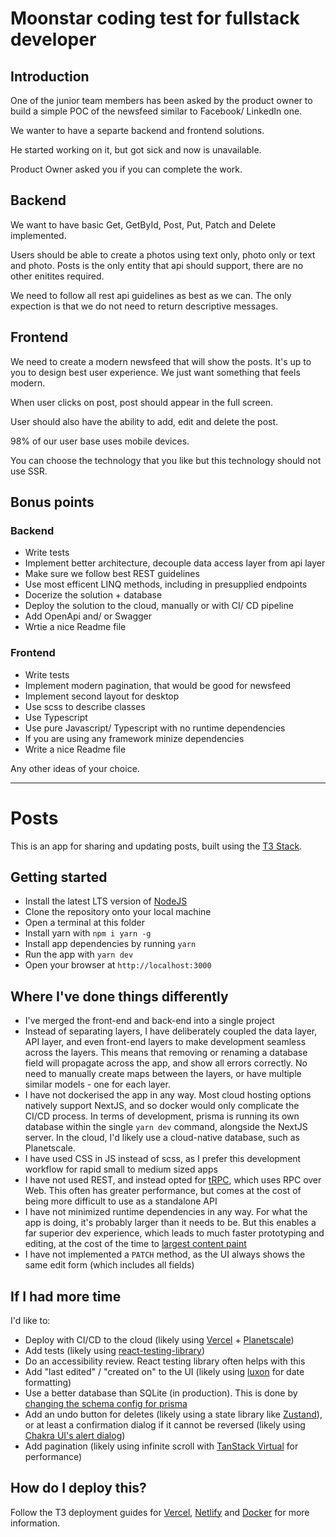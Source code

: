 # Moonstar coding test for fullstack developer

## Introduction

One of the junior team members has been asked by the product owner to build a simple POC of the newsfeed similar to Facebook/ LinkedIn one.

We wanter to have a separte backend and frontend solutions.

He started working on it, but got sick and now is unavailable.

Product Owner asked you if you can complete the work.

## Backend

We want to have basic Get, GetById, Post, Put, Patch and Delete implemented.

Users should be able to create a photos using text only, photo only or text and photo. Posts is the only entity that api should support, there are no other enitites required.

We need to follow all rest api guidelines as best as we can. The only expection is that we do not need to return descriptive messages.

## Frontend

We need to create a modern newsfeed that will show the posts. It's up to you to design best user experience. We just want something that feels modern.

When user clicks on post, post should appear in the full screen.

User should also have the ability to add, edit and delete the post.

98% of our user base uses mobile devices.

You can choose the technology that you like but this technology should not use SSR.

## Bonus points

### Backend

- Write tests
- Implement better architecture, decouple data access layer from api layer
- Make sure we follow best REST guidelines
- Use most efficent LINQ methods, including in presupplied endpoints
- Docerize the solution + database
- Deploy the solution to the cloud, manually or with CI/ CD pipeline
- Add OpenApi and/ or Swagger
- Wrtie a nice Readme file

### Frontend

- Write tests
- Implement modern pagination, that would be good for newsfeed
- Implement second layout for desktop
- Use scss to describe classes
- Use Typescript
- Use pure Javascript/ Typescript with no runtime dependencies
- If you are using any framework minize dependencies
- Write a nice Readme file

Any other ideas of your choice.

---

# Posts

This is an app for sharing and updating posts, built using the [T3 Stack](https://create.t3.gg/).

## Getting started

- Install the latest LTS version of [NodeJS](https://nodejs.org/en/)
- Clone the repository onto your local machine
- Open a terminal at this folder
- Install yarn with `npm i yarn -g`
- Install app dependencies by running `yarn`
- Run the app with `yarn dev`
- Open your browser at `http://localhost:3000`

## Where I've done things differently

- I've merged the front-end and back-end into a single project
- Instead of separating layers, I have deliberately coupled the data layer, API layer, and even front-end layers to make development seamless across the layers. This means that removing or renaming a database field will propagate across the app, and show all errors correctly. No need to manually create maps between the layers, or have multiple similar models - one for each layer.
- I have not dockerised the app in any way. Most cloud hosting options natively support NextJS, and so docker would only complicate the CI/CD process. In terms of development, prisma is running its own database within the single `yarn dev` command, alongside the NextJS server. In the cloud, I'd likely use a cloud-native database, such as Planetscale.
- I have used CSS in JS instead of scss, as I prefer this development workflow for rapid small to medium sized apps
- I have not used REST, and instead opted for [tRPC](https://trpc.io/), which uses RPC over Web. This often has greater performance, but comes at the cost of being more difficult to use as a standalone API
- I have not minimized runtime dependencies in any way. For what the app is doing, it's probably larger than it needs to be. But this enables a far superior dev experience, which leads to much faster prototyping and editing, at the cost of the time to [largest content paint](https://web.dev/lcp/)
- I have not implemented a `PATCH` method, as the UI always shows the same edit form (which includes all fields)

## If I had more time

I'd like to:

- Deploy with CI/CD to the cloud (likely using [Vercel](https://vercel.com/) + [Planetscale](https://planetscale.com/))
- Add tests (likely using [react-testing-library](https://testing-library.com))
- Do an accessibility review. React testing library often helps with this
- Add "last edited" / "created on" to the UI (likely using [luxon](https://moment.github.io/luxon/) for date formatting)
- Use a better database than SQLite (in production). This is done by [changing the schema config for prisma](https://www.prisma.io/docs/concepts/database-connectors/postgresql)
- Add an undo button for deletes (likely using a state library like [Zustand](https://zustand-demo.pmnd.rs/)), or at least a confirmation dialog if it cannot be reversed (likely using [Chakra UI's alert dialog](https://chakra-ui.com/docs/components/alert-dialog/usage))
- Add pagination (likely using infinite scroll with [TanStack Virtual](https://tanstack.com/virtual/v3/docs/examples/react/infinite-scroll) for performance)

## How do I deploy this?

Follow the T3 deployment guides for [Vercel](https://create.t3.gg/en/deployment/vercel), [Netlify](https://create.t3.gg/en/deployment/netlify) and [Docker](https://create.t3.gg/en/deployment/docker) for more information.
